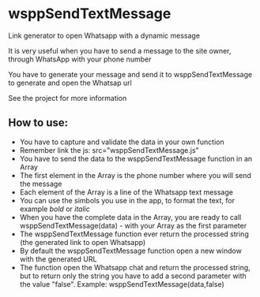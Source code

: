 # wsppSendTextMessage

Link generator to open Whatsapp with a dynamic message

It is very useful when you have to send a message to the site owner, through WhatsApp with your phone number

You have to generate your message and send it to wsppSendTextMessage to generate and open the Whatsap url

See the project for more information

## How to use:
- You have to capture and validate the data in your own function
- Remember link the js: src="wsppSendTextMessage.js"
- You have to send the data to the wsppSendTextMessage function in an Array
- The first element in the Array is the phone number where you will send the message
- Each element of the Array is a line of the Whatsapp text message
- You can use the simbols you use in the app, to format the text, for example *bold* or _italic_
- When you have the complete data in the Array, you are ready to call wsppSendTextMessage(data) - with your Array as the first parameter
- The wsppSendTextMessage function ever return the processed string (the generated link to open Whatsapp)
- By default the wsppSendTextMessage function open a new window with the generated URL
- The function open the Whatsapp chat and return the processed string, but to return only the string you have to add a second parameter with the value "false". Example: wsppSendTextMessage(data,false)